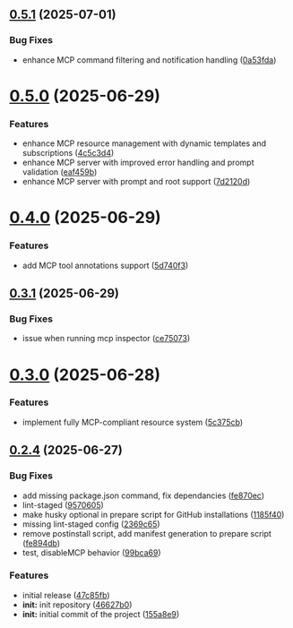 ## [0.5.1](https://github.com/npjonath/oclif-plugin-mcp-server/compare/0.5.0...0.5.1) (2025-07-01)

### Bug Fixes

- enhance MCP command filtering and notification handling ([0a53fda](https://github.com/npjonath/oclif-plugin-mcp-server/commit/0a53fdaec21eff07a571ba911edbe5eaeb7e4f90))

# [0.5.0](https://github.com/npjonath/oclif-plugin-mcp-server/compare/0.4.0...0.5.0) (2025-06-29)

### Features

- enhance MCP resource management with dynamic templates and subscriptions ([4c5c3d4](https://github.com/npjonath/oclif-plugin-mcp-server/commit/4c5c3d4b83bdffea468239c62d6f81091a573c48))
- enhance MCP server with improved error handling and prompt validation ([eaf459b](https://github.com/npjonath/oclif-plugin-mcp-server/commit/eaf459be181e8b4e73a73cd7301f6633e8a9a719))
- enhance MCP server with prompt and root support ([7d2120d](https://github.com/npjonath/oclif-plugin-mcp-server/commit/7d2120d439ef6a48e77ab6e6a7dc2b488782f0c2))

# [0.4.0](https://github.com/npjonath/oclif-plugin-mcp-server/compare/0.3.1...0.4.0) (2025-06-29)

### Features

- add MCP tool annotations support ([5d740f3](https://github.com/npjonath/oclif-plugin-mcp-server/commit/5d740f3181a73c088eea695032b22c3ac8eaf5af))

## [0.3.1](https://github.com/npjonath/oclif-plugin-mcp-server/compare/0.3.0...0.3.1) (2025-06-29)

### Bug Fixes

- issue when running mcp inspector ([ce75073](https://github.com/npjonath/oclif-plugin-mcp-server/commit/ce750739feab4dbb1bc1c2e36c51ec0d0d936dfb))

# [0.3.0](https://github.com/npjonath/oclif-plugin-mcp-server/compare/0.2.4...0.3.0) (2025-06-28)

### Features

- implement fully MCP-compliant resource system ([5c375cb](https://github.com/npjonath/oclif-plugin-mcp-server/commit/5c375cb2ab463c8627b687bed74e1250727cad1c))

## [0.2.4](https://github.com/npjonath/oclif-plugin-mcp-server/compare/46627b02c1dc58552b85f19dff1ffd32523ff32e...0.2.4) (2025-06-27)

### Bug Fixes

- add missing package.json command, fix dependancies ([fe870ec](https://github.com/npjonath/oclif-plugin-mcp-server/commit/fe870ec6202ecd5d8259ec6db2de3e62efe79cc8))
- lint-staged ([9570605](https://github.com/npjonath/oclif-plugin-mcp-server/commit/9570605bbb23d2379c31558bdfa89dc9f7b18b3f))
- make husky optional in prepare script for GitHub installations ([1185f40](https://github.com/npjonath/oclif-plugin-mcp-server/commit/1185f4084dad94bfebbee4636675b4f228b1b455))
- missing lint-staged config ([2369c65](https://github.com/npjonath/oclif-plugin-mcp-server/commit/2369c6517e2c3f013d91a208abafd32296034bd4))
- remove postinstall script, add manifest generation to prepare script ([fe894db](https://github.com/npjonath/oclif-plugin-mcp-server/commit/fe894db8319c8779343cb323ab7aa9ee951324b7))
- test, disableMCP behavior ([99bca69](https://github.com/npjonath/oclif-plugin-mcp-server/commit/99bca695099a6e453d00dde54429b0b0e9e009ef))

### Features

- initial release ([47c85fb](https://github.com/npjonath/oclif-plugin-mcp-server/commit/47c85fb03a5f1124b30d4c056aa7f16fcc3a82c1))
- **init:** init repository ([46627b0](https://github.com/npjonath/oclif-plugin-mcp-server/commit/46627b02c1dc58552b85f19dff1ffd32523ff32e))
- **init:** initial commit of the project ([155a8e9](https://github.com/npjonath/oclif-plugin-mcp-server/commit/155a8e950daad703664ac44ba0f772849d5221ac))
